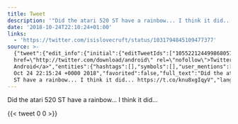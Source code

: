 ```yaml
---
title: Tweet
description: '"Did the atari 520 ST have a rainbow... I think it did... "'
date: '2018-10-24T22:10:24+01:00'
links:
  - 'https://twitter.com/isislovecruft/status/1031794845109477377'
source: >-
  {"tweet":{"edit_info":{"initial":{"editTweetIds":["1055221244998680578"],"editableUntil":"2018-10-24T23:15:24.527Z","editsRemaining":"5","isEditEligible":true}},"retweeted":false,"source":"<a
  href=\"http://twitter.com/download/android\" rel=\"nofollow\">Twitter for
  Android</a>","entities":{"hashtags":[],"symbols":[],"user_mentions":[],"urls":[{"url":"https://t.co/knu8xgIqyV","expanded_url":"https://twitter.com/isislovecruft/status/1031794845109477377","display_url":"twitter.com/isislovecruft/…","indices":["57","80"]}]},"display_text_range":["0","80"],"favorite_count":"0","id_str":"1055221244998680578","truncated":false,"retweet_count":"0","id":"1055221244998680578","possibly_sensitive":false,"created_at":"Wed
  Oct 24 22:15:24 +0000 2018","favorited":false,"full_text":"Did the atari 520
  ST have a rainbow... I think it did... https://t.co/knu8xgIqyV","lang":"en"}}
---
```

Did the atari 520 ST have a rainbow... I think it did... 
    
{{< tweet 0 0 >}}
    
